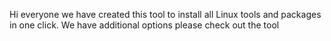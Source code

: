 Hi everyone we have created this tool to install all Linux tools and packages in one click. We have additional options please check out the tool
